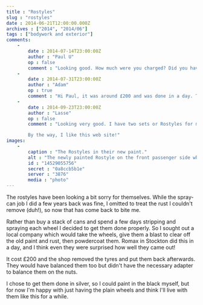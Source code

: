```yaml
---
title : "Rostyles"
slug : "rostyles"
date : 2014-06-21T12:00:00.000Z
archives : ["2014", "2014/06"]
tags : ["bodywork and exterior"]
comments:
    -
        date : 2014-07-14T23:00:00Z
        author : "Paul U"
        op : false
        comment : "Looking good. How much were you charged? Did you have to remove the tyres."
    -
        date : 2014-07-31T23:00:00Z
        author : "Adam"
        op : true
        comment : "Hi Paul, it was around £200 and was done in a day. The shop removed and put the tyres back on afterwards. They would have balanced them too but didn't have the necessary adapter to balance them on the nuts."
    -
        date : 2014-09-23T23:00:00Z
        author : "Lasse"
        op : false
        comment : "Looking very good. I have two sets or Rostyles for my Inca Yellow MGB-78 Roadster. I planning to powdercoat one of them in black. The other set is silver/black with crome trims.

        By the way, I like this web site!"
images:
    -
        caption : "The Rostyles in their new paint."
        alt : "The newly painted Rostyle on the front passenger side wheel back on the car. The wheel is a slightly gunmetal silver, rather than a bright silver."
        id : "14529055756"
        secret : "0a8ccb5b1e"
        server : "3876"
        media : "photo"
---
```


The rostyles have been looking a bit sorry for themselves. While the spray-can job I did a few years back was fine, I omitted to treat the rust I couldn't remove (duh!), so now that has come back to bite me.


Rather than buy a stack of cans and spend a few days stripping and spraying each wheel I decided to get them done properly. So I sought out a local company which would take the wheels, give them a blast to clear off the old paint and rust, then powdercoat them. Romax in Stockton did this in a day, and I think even they were surprised how well they came out!

It cost £200 and the shop removed the tyres and put them back afterwards. They would have balanced them too but didn't have the necessary adapter to balance them on the nuts. 

I chose to get them done in silver, so I could paint in the black myself, but for now I'm happy with just having the plain wheels and think I'll live with them like this for a while.